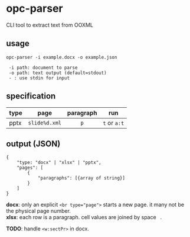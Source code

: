 # opc-parser
CLI tool to extract text from OOXML

## usage

```
opc-parser -i example.docx -o example.json

 -i path: document to parse
 -o path: text output (default=stdout)
 - : use stdin for input
```

## specification

|type|page|paragraph|run|
|-|-|:-:|:-:|
|pptx|`slide%d.xml`|`p`|`t` or `a:t`|


## output (JSON)

```
{
    "type: "docx" | "xlsx" | "pptx",
    "pages": [
        {
            "paragraphs": [{array of string}]
        }
    ]
}
```

**docx**: only an explicit `<br type="page">` starts a new page. it many not be the physical page number.  
**xlsx**: each row is a paragraph. cell values are joined by space ` `.  

**TODO**: handle `<w:sectPr>` in docx. 

